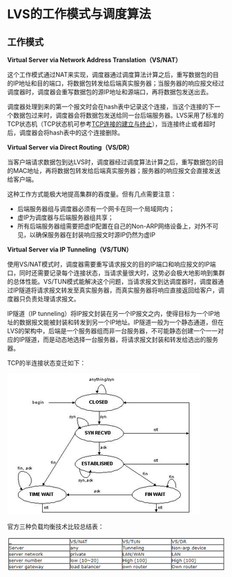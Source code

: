 # LVS的工作模式与调度算法 #

## 工作模式 ##

**Virtual Server via Network Address Translation（VS/NAT）**

这个工作模式通过NAT来实现，调度器通过调度算法计算之后，重写数据包的目的IP地址和目的端口，将数据包转发给后端真实服务器；当服务器的响应报文经过调度器时，调度器会重写数据包的源IP地址和源端口，再将数据包发送出去。

调度器处理到来的第一个报文时会在hash表中记录这个连接，当这个连接的下一个数据包过来时，调度器会将数据包发送给同一台后端服务器。LVS采用了标准的TCP状态机（TCP状态机可参考[TCP连接的建立与终止](https://github.com/SecurityNeo/ReadingNotes/blob/master/TCPIP/TCP-IP%E8%AF%A6%E8%A7%A3%E5%8D%B71%E5%8D%8F%E8%AE%AE/%E5%8D%81%E4%B8%80%E3%80%81TCP%E8%BF%9E%E6%8E%A5%E7%9A%84%E5%BB%BA%E7%AB%8B%E4%B8%8E%E7%BB%88%E6%AD%A2.xmind)），当连接终止或者超时后，调度器会将hash表中的这个连接删除。

**Virtual Server via Direct Routing（VS/DR）**

当客户端请求数据包到达LVS时，调度器经过调度算法计算之后，重写数据包的目的MAC地址，再将数据包转发给后端真实服务器；服务器的响应报文会直接发送给客户端。

这种工作方式能极大地提高集群的吞度量。但有几点需要注意：

- 后端服务器组与调度器必须有一个网卡在同一个局域网内；
- 虚IP为调度器与后端服务器组共享；
- 所有后端服务器组需要把虚IP配置在自己的Non-ARP网络设备上，对外不可见，以确保服务器在封装响应报文时源IP仍然为虚IP

**Virtual Server via IP Tunneling（VS/TUN）**

使用VS/NAT模式时，调度器需要重写请求报文的目的IP端口和响应报文的IP端口，同时还需要记录每个连接状态，当请求量很大时，这势必会极大地影响到集群的总体性能。VS/TUN模式能解决这个问题，当请求报文到达调度器时，调度器通过IP隧道将请求报文转发至真实服务器，而真实服务器将响应直接返回给客户，调度器只负责处理请求报文。

IP隧道（IP tunneling）将IP报文封装在另一个IP报文之内，使得目标为一个IP地址的数据报文能被封装和转发到另一个IP地址。IP隧道一般为一个静态通道，但在LVS的架构中，后端是一个服务器组而非一台服务器，不可能静态创建一个一一对应的IP隧道，而是动态地选择一台服务器，将请求报文封装和转发给选出的服务器。

TCP的半连接状态变迁如下：

![半连接状态机](img/TCP.png)

官方三种负载均衡技术比较总结表：

![比较总结](img/LVS.png)



